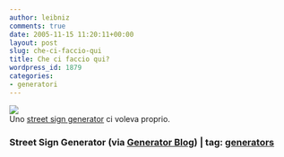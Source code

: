 ```yaml
---
author: leibniz
comments: true
date: 2005-11-15 11:20:11+00:00
layout: post
slug: che-ci-faccio-qui
title: Che ci faccio qui?
wordpress_id: 1879
categories:
- generatori
---
```


![](http://static.flickr.com/28/63536023_f4b251f187.jpg?v=0)  
Uno [street sign generator](http://www.streetsigngenerator.com/download.php) ci voleva proprio.

### Street Sign Generator (via [Generator Blog](http://generatorblog.blogspot.com/2005/11/street-sign-generator.html)) | tag: [generators](http://www.technorati.com/tags/generators)
